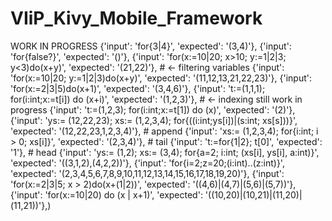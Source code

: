 # VIiP_Kivy_Mobile_Framework
WORK IN PROGRESS
    {'input': 'for{3|4}', 'expected': '(3,4)'},
    {'input': 'for{false?}', 'expected': '()'},
    {'input': 'for(x:=10|20; x>10; y:=1|2|3; y<3)do(x+y)', 'expected': '(21,22)'}, # <- filtering variables
    {'input': 'for(x:=10|20; y:=1|2|3)do(x+y)', 'expected': '(11,12,13,21,22,23)'},
    {'input': 'for(x:=2|3|5)do(x+1)', 'expected': '(3,4,6)'},
    {'input': 't:=(1,1,1); for(i:int;x:=t[i]) do (x+i)', 'expected': '(1,2,3)'}, # <- indexing still work in progress
    {'input': 't:=(1,2,3); for(i:int;x:=t[1]) do (x)', 'expected': '(2)'},
    {'input': 'ys:= (12,22,23); xs:= (1,2,3,4); for{((i:int;ys[i])|(s:int; xs[s]))}', 'expected': '(12,22,23,1,2,3,4)'}, # append
    {'input': 'xs:= (1,2,3,4); for{i:int; i > 0; xs[i]}', 'expected': '(2,3,4)'}, # tail
    {'input': 't:=for{1|2}; t[0]', 'expected': '1'}, # head
    {'input': 'ys:= (1,2); xs:= (3,4); for{a=2; i:int; (xs[i], ys[i], a:int)}', 'expected': '((3,1,2),(4,2,2))'},
    {'input': 'for{i=2;z=20;(i:int)..(z:int)}', 'expected': '(2,3,4,5,6,7,8,9,10,11,12,13,14,15,16,17,18,19,20)'},
    {'input': 'for(x:=2|3|5; x > 2)do(x+(1|2))', 'expected': '((4,6)|(4,7)|(5,6)|(5,7))'},
    {'input': 'for(x:=10|20) do (x | x+1)', 'expected': '((10,20)|(10,21)|(11,20)|(11,21))'},)
